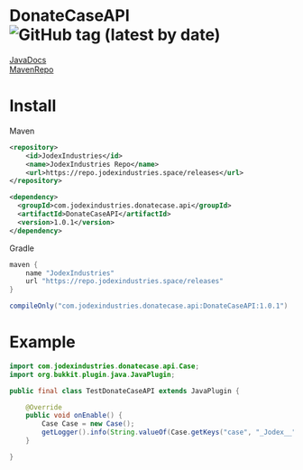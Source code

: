 # DonateCaseAPI ![GitHub tag (latest by date)](https://repo.jodexindustries.space/api/badge/latest/releases/com/jodexindustries/donatecase/api/DonateCaseAPI?color=40c14a&name=DonateCaseAPI&prefix=v)
[JavaDocs](https://repo.jodexindustries.space/javadoc/releases/com/jodexindustries/donatecase/api/DonateCaseAPI/1.0) <br>
[MavenRepo](https://repo.jodexindustries.space/#/releases/com/jodexindustries/donatecase/api/DonateCaseAPI/1.0)
# Install
Maven
```xml
<repository>
    <id>JodexIndustries</id>
    <name>JodexIndustries Repo</name>
    <url>https://repo.jodexindustries.space/releases</url>
</repository>

<dependency>
  <groupId>com.jodexindustries.donatecase.api</groupId>
  <artifactId>DonateCaseAPI</artifactId>
  <version>1.0.1</version>
</dependency>
```
Gradle
```gradle
maven {
    name "JodexIndustries"
    url "https://repo.jodexindustries.space/releases"
}

compileOnly("com.jodexindustries.donatecase.api:DonateCaseAPI:1.0.1")
```
# Example
```java
import com.jodexindustries.donatecase.api.Case;
import org.bukkit.plugin.java.JavaPlugin;

public final class TestDonateCaseAPI extends JavaPlugin {

    @Override
    public void onEnable() {
        Case Case = new Case();
        getLogger().info(String.valueOf(Case.getKeys("case", "_Jodex__"))); // get player keys
    }

}
```

